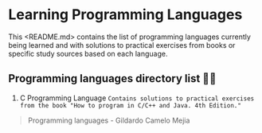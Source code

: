# Learning Programming Languages

This <README.md> contains the list of programming languages currently being
learned and with solutions to practical exercises from books or specific
study sources based on each language.

## Programming languages directory list :technologist:
1. C Programming Language `Contains solutions to practical exercises from
the book "How to program in C/C++ and Java. 4th Edition."`

> Programming languages - Gildardo Camelo Mejia


